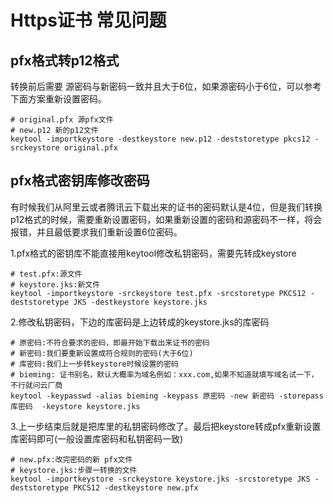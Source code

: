 # Https证书 常见问题

## pfx格式转p12格式

转换前后需要 源密码与新密码一致并且大于6位，如果源密码小于6位，可以参考下面方案重新设置密码。
```shell
# original.pfx 源pfx文件
# new.p12 新的p12文件
keytool -importkeystore -destkeystore new.p12 -deststoretype pkcs12 -srckeystore original.pfx
```
## pfx格式密钥库修改密码
有时候我们从阿里云或者腾讯云下载出来的证书的密码默认是4位，但是我们转换p12格式的时候，需要重新设置密码，如果重新设置的密码和源密码不一样，将会报错，并且最低要求我们重新设置6位密码。


1.pfx格式的密钥库不能直接用keytool修改私钥密码，需要先转成keystore

```shell
# test.pfx:源文件
# keystore.jks:新文件
keytool -importkeystore -srckeystore test.pfx -srcstoretype PKCS12 -deststoretype JKS -destkeystore keystore.jks
```
2.修改私钥密码，下边的库密码是上边转成的keystore.jks的库密码

```shell
# 原密码:不符合要求的密码，即最开始下载出来证书的密码
# 新密码:我们要重新设置成符合规则的密码(大于6位)
# 库密码:我们上一步转keystore时候设置的密码
# bieming: 证书别名，默认大概率为域名例如：xxx.com,如果不知道就填写域名试一下，不行就问云厂商
keytool -keypasswd -alias bieming -keypass 原密码 -new 新密码 -storepass 库密码  -keystore keystore.jks
```

3.上一步结束后就是把库里的私钥密码修改了。最后把keystore转成pfx重新设置库密码即可(一般设置库密码和私钥密码一致)

```shell
# new.pfx:改完密码的新 pfx文件
# keystore.jks:步骤一转换的文件
keytool -importkeystore -srckeystore keystore.jks -srcstoretype JKS -deststoretype PKCS12 -destkeystore new.pfx
```

